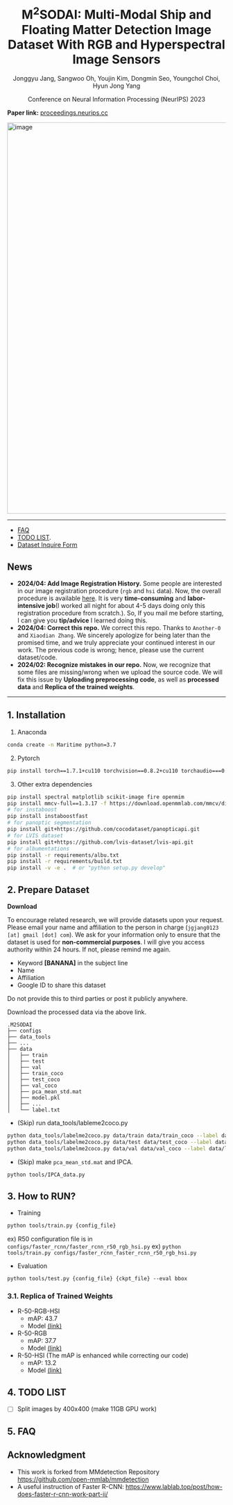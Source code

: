 <h1 align="center"> M<sup>2</sup>SODAI: Multi-Modal Ship and Floating Matter Detection Image Dataset With RGB and Hyperspectral Image Sensors
</h1>

<p align="center">
  Jonggyu Jang, Sangwoo Oh, Youjin Kim, Dongmin Seo, Youngchol Choi, Hyun Jong Yang
</p>

<p align="center">
  Conference on Neural Information Processing (NeurIPS) 2023
</p>

**Paper link:** [proceedings.neurips.cc](https://proceedings.neurips.cc/paper_files/paper/2023/hash/a8757b889350a3782b384a3ec0dfbae9-Abstract-Datasets_and_Benchmarks.html)

<img width="900" alt="image" src="https://github.com/jonggyujang0123/M2SODAI/assets/88477912/fb42288e-1662-469d-a72d-6e3ed46fc394">

---

- [FAQ](https://github.com/jonggyujang0123/M2SODAI?tab=readme-ov-file#5-faq)
- [TODO LIST](https://github.com/jonggyujang0123/M2SODAI?tab=readme-ov-file#4-todo-list).
- [Dataset Inquire Form](https://forms.gle/oDEcL3ULFebzmy8u7)

## News

- **2024/04: Add Image Registration History.** Some people are interested in our image registration procedure (`rgb` and `hsi` data). Now, the overall procedure is available [here](https://github.com/jonggyujang0123/M2SODAI/blob/master/History_Registration/2_1_Auto_Imgreg_v2.ipynb). It is very **time-consuming** and **labor-intensive job**(I worked all night for about 4-5 days doing only this registration procedure from scratch.). So, If you mail me before starting, I can give you **tip/advice** I learned doing this. 
- **2024/04: Correct this repo.** We correct this repo. Thanks to `Another-0` and `Xiaodian Zhang`. We sincerely apologize for being later than the promised time, and we truly appreciate your continued interest in our work. The previous code is wrong; hence, please use the current dataset/code. 
- **2024/02: Recognize mistakes in our repo.** Now, we recognize that some files are missing/wrong when we upload the source code. We will fix this issue by **Uploading preprocessing code**, as well as **processed data** and **Replica of the trained weights**. 

--- 

## 1. Installation

1. Anaconda

```bash
conda create -n Maritime python=3.7
```

2. Pytorch

```bash
pip install torch==1.7.1+cu110 torchvision==0.8.2+cu110 torchaudio===0.7.2 -f https://download.pytorch.org/whl/torch_stable.html
```

3. Other extra dependencies

```bash
pip install spectral matplotlib scikit-image fire openmim
pip install mmcv-full==1.3.17 -f https://download.openmmlab.com/mmcv/dist/cu110/torch1.7/index.html
# for instaboost
pip install instaboostfast
# for panoptic segmentation
pip install git+https://github.com/cocodataset/panopticapi.git
# for LVIS dataset
pip install git+https://github.com/lvis-dataset/lvis-api.git
# for albumentations
pip install -r requirements/albu.txt
pip install -r requirements/build.txt
pip install -v -e .  # or "python setup.py develop"
```

## 2. Prepare Dataset

**Download**

To encourage related research, we will provide datasets upon your request. 
Please email your name and affiliation to the person in charge (`jgjang0123 [at] gmail [dot] com`). We ask for your information only to ensure that the dataset is used for **non-commercial purposes**. 
I will give you access authority within 24 hours. If not, please remind me again.

- Keyword **[BANANA]** in the subject line
- Name
- Affiliation
- Google ID to share this dataset

Do not provide this to third parties or post it publicly anywhere.

<!--
- Dataset: [GDrive](https://drive.google.com/file/d/1yGDveAVqwus_cMltHnwaR_Lx97zIatoG/view?usp=sharing)
-->

Download the processed data via the above link. 

```
.M2SODAI
├── configs
├── data_tools
├── ...
├── data
│   ├── train
│   ├── test
│   ├── val
│   ├── train_coco
│   ├── test_coco
│   ├── val_coco
│   ├── pca_mean_std.mat
│   ├── model.pkl
│   ├── ...
│   └── label.txt
```


- (Skip) run data_tools/lableme2coco.py 

```bash
python data_tools/labelme2coco.py data/train data/train_coco --label data/label.txt
python data_tools/labelme2coco.py data/test data/test_coco --label data/label.txt
python data_tools/labelme2coco.py data/val data/val_coco --label data/label.txt
```

- (Skip) make `pca_mean_std.mat` and IPCA. 

```bash
python tools/IPCA_data.py
```


## 3. How to RUN?

- Training

```bash
python tools/train.py {config_file} 
```

ex) R50 configuration file is in `configs/faster_rcnn/faster_rcnn_r50_rgb_hsi.py`
ex) `python tools/train.py configs/faster_rcnn_faster_rcnn_r50_rgb_hsi.py`
- Evaluation

~~~
python tools/test.py {config_file} {ckpt_file} --eval bbox
~~~


### 3.1. Replica of Trained Weights
- R-50-RGB-HSI
  - mAP: 43.7
  - Model [(link)](https://drive.google.com/file/d/1yFmdFjg-Cb3mDlsg7LcTtVq3EewN9Aq_/view?usp=sharing)
- R-50-RGB
  - mAP: 37.7
  - Model [(link)](https://drive.google.com/file/d/1yFkNq1imh_ajxcY9pq7GEE23md0gB9mC/view?usp=sharing)
- R-50-HSI (The mAP is enhanced while correcting our code)
  - mAP: 13.2
  - Model [(link)](https://drive.google.com/file/d/1yFE_yEZdQysPF1JQWBzvKRhyjg0CQHOG/view?usp=sharing)


## 4. TODO LIST

- [ ] Split images by 400x400 (make 11GB GPU work)


## 5. FAQ


## Acknowledgment 

- This work is forked from MMdetection Repository https://github.com/open-mmlab/mmdetection
- A useful instruction of Faster R-CNN: https://www.lablab.top/post/how-does-faster-r-cnn-work-part-ii/
